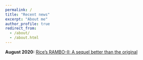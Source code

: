 ```yaml
---
permalink: /
title: "Recent news"
excerpt: "About me"
author_profile: true
redirect_from: 
  - /about/
  - /about.html
---
```


**August 2020:** [Rice’s RAMBO-II: A sequel better than the original](http://news.rice.edu/2020/08/24/rices-rambo-ii-a-sequel-better-than-the-original-2/)